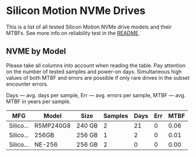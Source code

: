 Silicon Motion NVMe Drives
==========================

This is a list of all tested Silicon Motion NVMe drive models and their MTBFs. See more
info on reliability test in the [README](https://github.com/linuxhw/SMART).

NVME by Model
------------

Please take all columns into account when reading the table. Pay attention on the
number of tested samples and power-on days. Simultaneous high values of both MTBF
and errors are possible if only rare drives in the subset encounter errors.

Days   — avg. days per sample,
Err    — avg. errors per sample,
MTBF   — avg. MTBF in years per sample.

| MFG       | Model              | Size   | Samples | Days  | Err   | MTBF   |
|-----------|--------------------|--------|---------|-------|-------|--------|
| Silico... | R5MP240G8          | 240 GB | 2       | 21    | 0     | 0.06   |
| Silico... | 256GB              | 256 GB | 1       | 2     | 0     | 0.01   |
| Silico... | NE-256             | 256 GB | 2       | 0     | 0     | 0.00   |
